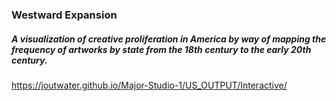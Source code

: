 ### Westward Expansion
##### A visualization of creative proliferation in America by way of mapping the frequency of artworks by state from the 18th century to the early 20th century.
https://joutwater.github.io/Major-Studio-1/US_OUTPUT/Interactive/
